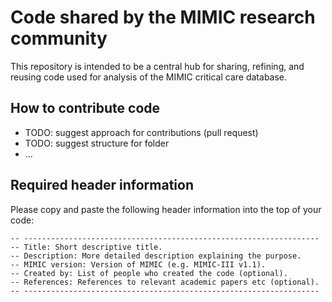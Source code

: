# Code shared by the MIMIC research community

This repository is intended to be a central hub for sharing, refining, and reusing code used for analysis of the MIMIC critical care database.

## How to contribute code

- TODO: suggest approach for contributions (pull request)
- TODO: suggest structure for folder
- ...

## Required header information

Please copy and paste the following header information into the top of your code:

```
-- ------------------------------------------------------------------  
-- Title: Short descriptive title.  
-- Description: More detailed description explaining the purpose.  
-- MIMIC version: Version of MIMIC (e.g. MIMIC-III v1.1).  
-- Created by: List of people who created the code (optional).  
-- References: References to relevant academic papers etc (optional).  
-- ------------------------------------------------------------------  
```



